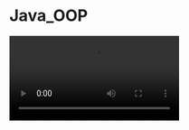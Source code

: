 # Java_OOP
 ![Alt Text](https://github.com/pcismyname/Java_OOP/blob/main/2aba6e7e5dc1f8936d40d581cb2c202a.mp4)

